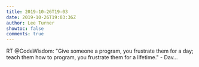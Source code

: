 ```yaml
---
title: 2019-10-26T19-03
date: 2019-10-26T19:03:36Z
author: Lee Turner
showtoc: false
comments: true
---
```


RT @CodeWisdom: "Give someone a program, you frustrate them for a day; teach them how to program, you frustrate them for a lifetime." - Dav…

